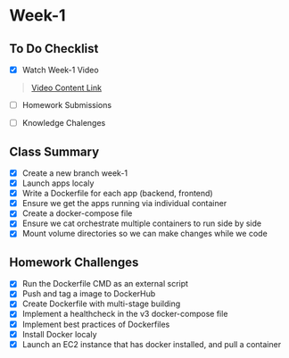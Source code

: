 # Week-1

## To Do Checklist

- [x] Watch Week-1 Video

> [Video Content Link](video_content_week1.md)

- [ ] Homework Submissions

- [ ] Knowledge Chalenges

## Class Summary

- [x] Create a new branch week-1
- [x] Launch apps localy
- [x] Write a Dockerfile for each app (backend, frontend)
- [x] Ensure we get the apps running via individual container
- [x] Create a docker-compose file
- [x] Ensure we cat orchestrate multiple containers to run side by side
- [x] Mount volume directories so we can make changes while we code

## Homework Challenges

- [x] Run the Dockerfile CMD as an external script
- [x] Push and tag a image to DockerHub
- [x] Create Dockerfile with multi-stage building
- [x] Implement a healthcheck in the v3 docker-compose file
- [x] Implement best practices of Dockerfiles
- [x] Install Docker localy
- [x] Launch an EC2 instance that has docker installed, and pull a container
